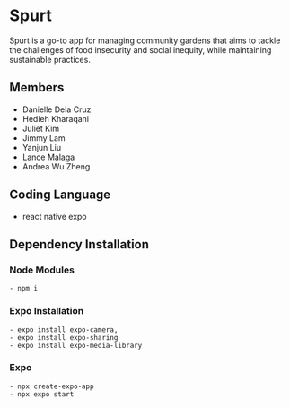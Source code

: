 # Spurt
Spurt is a go-to app for managing community gardens that aims to tackle the challenges of food insecurity and social inequity, while maintaining sustainable practices.

## Members
- Danielle Dela Cruz
- Hedieh Kharaqani
- Juliet Kim
- Jimmy Lam
- Yanjun Liu
- Lance Malaga
- Andrea Wu Zheng

## Coding Language
- react native expo

## Dependency Installation
### Node Modules
```
- npm i
```

### Expo Installation
```
- expo install expo-camera, 
- expo install expo-sharing
- expo install expo-media-library
```

### Expo
```
- npx create-expo-app
- npx expo start
```
